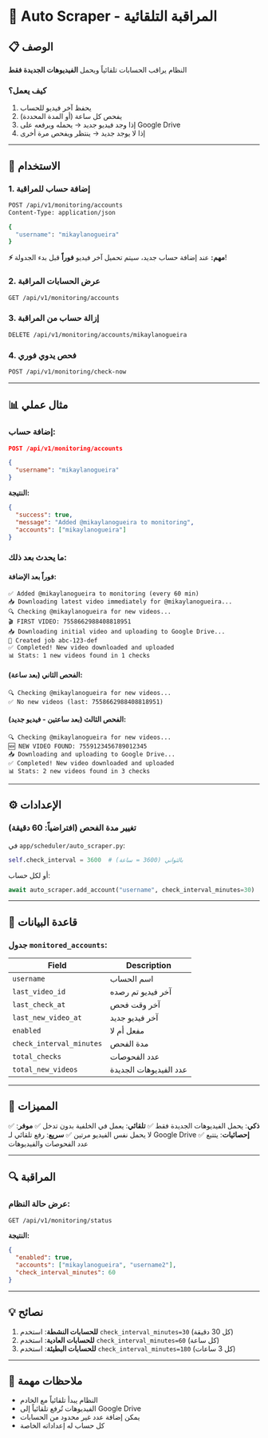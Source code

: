 # 🤖 Auto Scraper - المراقبة التلقائية

## 📋 الوصف
النظام يراقب الحسابات تلقائياً ويحمل **الفيديوهات الجديدة فقط**

### كيف يعمل؟
1. يحفظ آخر فيديو للحساب
2. يفحص كل ساعة (أو المدة المحددة)
3. إذا وجد فيديو جديد → يحمله ويرفعه على Google Drive
4. إذا لا يوجد جديد → ينتظر ويفحص مرة أخرى

---

## 🚀 الاستخدام

### 1. إضافة حساب للمراقبة

```bash
POST /api/v1/monitoring/accounts
Content-Type: application/json

{
  "username": "mikaylanogueira"
}
```

**⚡ مهم:** عند إضافة حساب جديد، سيتم تحميل آخر فيديو **فوراً** قبل بدء الجدولة!

### 2. عرض الحسابات المراقبة

```bash
GET /api/v1/monitoring/accounts
```

### 3. إزالة حساب من المراقبة

```bash
DELETE /api/v1/monitoring/accounts/mikaylanogueira
```

### 4. فحص يدوي فوري

```bash
POST /api/v1/monitoring/check-now
```

---

## 📊 مثال عملي

### إضافة حساب:
```json
POST /api/v1/monitoring/accounts

{
  "username": "mikaylanogueira"
}
```

**النتيجة:**
```json
{
  "success": true,
  "message": "Added @mikaylanogueira to monitoring",
  "accounts": ["mikaylanogueira"]
}
```

### ما يحدث بعد ذلك:

#### فوراً بعد الإضافة:
```
✅ Added @mikaylanogueira to monitoring (every 60 min)
📥 Downloading latest video immediately for @mikaylanogueira...
🔍 Checking @mikaylanogueira for new videos...
🎬 FIRST VIDEO: 7558662988408818951
📥 Downloading initial video and uploading to Google Drive...
📝 Created job abc-123-def
✅ Completed! New video downloaded and uploaded
📊 Stats: 1 new videos found in 1 checks
```

#### الفحص الثاني (بعد ساعة):
```
🔍 Checking @mikaylanogueira for new videos...
✅ No new videos (last: 7558662988408818951)
```

#### الفحص الثالث (بعد ساعتين - فيديو جديد):
```
🔍 Checking @mikaylanogueira for new videos...
🆕 NEW VIDEO FOUND: 7559123456789012345
📥 Downloading and uploading to Google Drive...
✅ Completed! New video downloaded and uploaded
📊 Stats: 2 new videos found in 3 checks
```

---

## ⚙️ الإعدادات

### تغيير مدة الفحص (افتراضياً: 60 دقيقة)

في `app/scheduler/auto_scraper.py`:
```python
self.check_interval = 3600  # بالثواني (3600 = ساعة)
```

أو لكل حساب:
```python
await auto_scraper.add_account("username", check_interval_minutes=30)
```

---

## 📂 قاعدة البيانات

### جدول `monitored_accounts`:
| Field | Description |
|-------|-------------|
| `username` | اسم الحساب |
| `last_video_id` | آخر فيديو تم رصده |
| `last_check_at` | آخر وقت فحص |
| `last_new_video_at` | آخر فيديو جديد |
| `enabled` | مفعل أم لا |
| `check_interval_minutes` | مدة الفحص |
| `total_checks` | عدد الفحوصات |
| `total_new_videos` | عدد الفيديوهات الجديدة |

---

## 🎯 المميزات

✅ **ذكي**: يحمل الفيديوهات الجديدة فقط
✅ **تلقائي**: يعمل في الخلفية بدون تدخل
✅ **موفر**: لا يحمل نفس الفيديو مرتين
✅ **سريع**: رفع تلقائي لـ Google Drive
✅ **إحصائيات**: يتتبع عدد الفحوصات والفيديوهات

---

## 🔍 المراقبة

### عرض حالة النظام:
```bash
GET /api/v1/monitoring/status
```

**النتيجة:**
```json
{
  "enabled": true,
  "accounts": ["mikaylanogueira", "username2"],
  "check_interval_minutes": 60
}
```

---

## 💡 نصائح

1. **للحسابات النشطة**: استخدم `check_interval_minutes=30` (كل 30 دقيقة)
2. **للحسابات العادية**: استخدم `check_interval_minutes=60` (كل ساعة)
3. **للحسابات البطيئة**: استخدم `check_interval_minutes=180` (كل 3 ساعات)

---

## 🚨 ملاحظات مهمة

- النظام يبدأ تلقائياً مع الخادم
- الفيديوهات تُرفع تلقائياً إلى Google Drive
- يمكن إضافة عدد غير محدود من الحسابات
- كل حساب له إعداداته الخاصة
